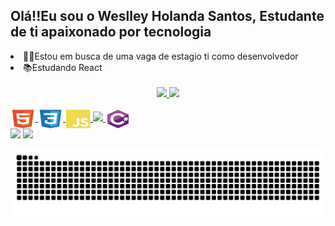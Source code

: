 ## Olá!!Eu sou o Weslley Holanda Santos, Estudante de ti apaixonado por tecnologia



<li>🧑‍💼Estou em busca de uma vaga de estagio ti como desenvolvedor</li>
<li>📚Estudando React</li><br>

<a href='https://github.com/weslleysholanda'>
<div align="center">
  <a href="https://github.com/Weslley-Holanda-Santos">
  <img height="180em" src="https://github-readme-stats.vercel.app/api?username=weslleysholanda&show_icons=true&theme=tokyonight&include_all_commits=true&count_private=true"/>
  <img height="180em" src="https://github-readme-stats.vercel.app/api/top-langs/?username=weslleysholanda&layout=compact&langs_count=7&theme=tokyonight"/>
</div>
  <div style="display: inline_block"><br>
    <img align="center" alt="Weslley-HTML" height="30" width="40" src="https://raw.githubusercontent.com/devicons/devicon/master/icons/html5/html5-original.svg">
    <img align="center" alt="Weslley-CSS" height="30" width="40" src="https://raw.githubusercontent.com/devicons/devicon/master/icons/css3/css3-original.svg">
    <img align="center" alt="Weslley-Js" height="30" width="40" src="https://raw.githubusercontent.com/devicons/devicon/master/icons/javascript/javascript-plain.svg">
    <img src="https://cdn.jsdelivr.net/gh/devicons/devicon@latest/icons/react/react-original-wordmark.svg" />
    <img align="center" alt="Weslley-Csharp" height="30" width="40" src="https://raw.githubusercontent.com/devicons/devicon/master/icons/csharp/csharp-original.svg">      
</div>

  <div>
  <a href="https://www.instagram.com/weslleysholanda" target="_blank"><img src="https://img.shields.io/badge/-Instagram-%23E4405F?style=for-the-badge&logo=instagram&logoColor=white" target="_blank"></a>
  <a href="https://www.linkedin.com/in/weslley-holanda-santos-865399209" target="_blank"><img src="https://img.shields.io/badge/-LinkedIn-%230077B5?style=for-the-badge&logo=linkedin&logoColor=white" target="_blank"></a> 
  </div>

  ![snake gif](https://github.com/weslleysholanda/weslleysholanda/blob/output/github-contribution-grid-snake.svg)
